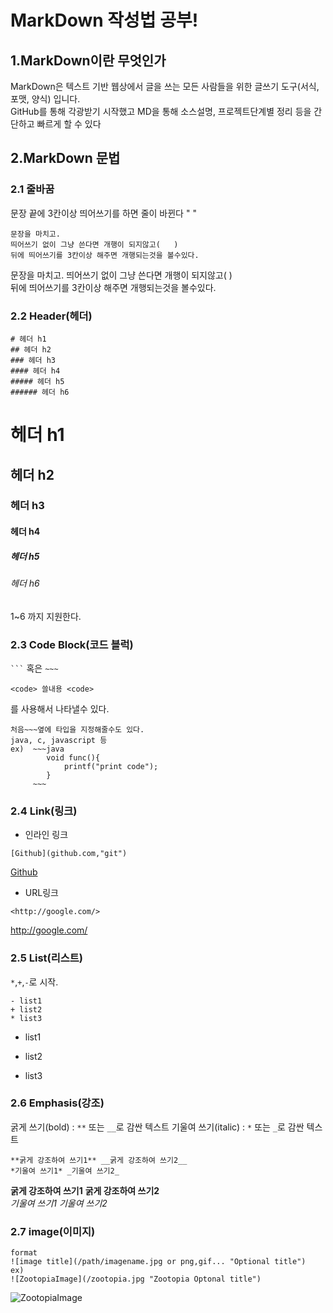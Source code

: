 # MarkDown 작성법 공부!
## 1.MarkDown이란 무엇인가
MarkDown은 텍스트 기반 웹상에서 글을 쓰는 모든 사람들을 위한 글쓰기 도구(서식, 포맷, 양식) 입니다.   
GitHub를 통해 각광받기 시작했고 MD을 통해 소스설명, 프로젝트단계별 정리 등을 간단하고 빠르게 할 수 있다   
## 2.MarkDown 문법
### 2.1 줄바꿈
문장 끝에 3칸이상 띄어쓰기를 하면 줄이 바뀐다 "   "   
~~~
문장을 마치고.
띄어쓰기 없이 그냥 쓴다면 개행이 되지않고(   )   
뒤에 띄어쓰기를 3칸이상 해주면 개행되는것을 볼수있다.
~~~
문장을 마치고.
띄어쓰기 없이 그냥 쓴다면 개행이 되지않고(   )   
뒤에 띄어쓰기를 3칸이상 해주면 개행되는것을 볼수있다.   
### 2.2 Header(헤더)
~~~
# 헤더 h1
## 헤더 h2
### 헤더 h3
#### 헤더 h4
##### 헤더 h5
###### 헤더 h6
~~~
# 헤더 h1
## 헤더 h2
### 헤더 h3
#### 헤더 h4
##### 헤더 h5
###### 헤더 h6
1~6 까지 지원한다.   
### 2.3 Code Block(코드 블럭)
<code>```</code> 혹은 <code>~~~</code>   
~~~
<code> 쓸내용 <code>
~~~
를 사용해서 나타낼수 있다.   
~~~
처음~~~옆에 타입을 지정해줄수도 있다.
java, c, javascript 등
ex)  ~~~java
        void func(){
            printf("print code");
        }
     ~~~ 
~~~
### 2.4 Link(링크)
- 인라인 링크   
~~~
[Github](github.com,"git")
~~~
[Github](github.com,"git")   
- URL링크   
~~~
<http://google.com/>
~~~
<http://google.com/>   
### 2.5 List(리스트)
<code>*</code>,<code>+</code>,<code>-</code>로 시작.  
~~~
- list1
+ list2
* list3
~~~
- list1
+ list2
* list3
### 2.6 Emphasis(강조)
굵게 쓰기(bold) : <code>**</code> 또는 <code>__</code>로 감싼 텍스트
기울여 쓰기(italic) : <code>*</code> 또는 <code>_</code>로 감싼 텍스트
~~~
**굵게 강조하여 쓰기1** __굵게 강조하여 쓰기2__   
*기울여 쓰기1* _기울여 쓰기2_   
~~~
**굵게 강조하여 쓰기1**     __굵게 강조하여 쓰기2__   
*기울여 쓰기1*   _기울여 쓰기2_    
### 2.7 image(이미지)
~~~
format
![image title](/path/imagename.jpg or png,gif... "Optional title")
ex)
![ZootopiaImage](/zootopia.jpg "Zootopia Optonal title")
~~~
![ZootopiaImage](/zootopia.jpg "Zootopia Optonal title")
